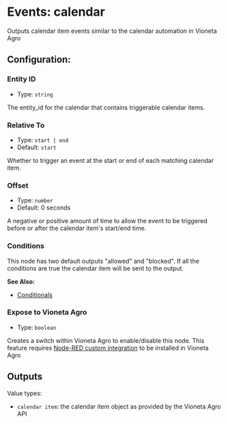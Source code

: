 # Events: calendar

Outputs calendar item events similar to the calendar automation in Vioneta Agro

## Configuration:

### Entity ID <Badge text="required"/>

- Type: `string`

The entity_id for the calendar that contains triggerable calendar items.

### Relative To <Badge text="required"/>

- Type: `start | end`
- Default: `start`

Whether to trigger an event at the start or end of each matching calendar item.

### Offset <Badge text="required"/>

- Type: `number`
- Default: 0 seconds

A negative or positive amount of time to allow the event to be triggered before or after the calendar item's start/end time.

### Conditions

This node has two default outputs "allowed" and "blocked". If all the
conditions are true the calendar item will be sent to the output.

**See Also:**

- [Conditionals](/guide/conditionals.md)

### Expose to Vioneta Agro

- Type: `boolean`

Creates a switch within Vioneta Agro to enable/disable this node. This feature requires [Node-RED custom integration](https://github.com/Vioneta/hass-node-red) to be installed in Vioneta Agro

## Outputs

Value types:

- `calendar item`: the calendar item object as provided by the Vioneta Agro API
